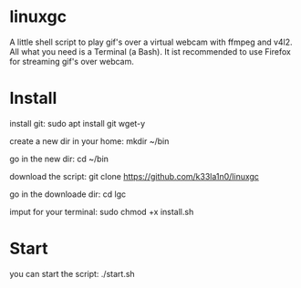 # linuxgc
A little shell script to play gif's over a virtual webcam with ffmpeg and v4l2. All what you need is a Terminal (a Bash). It ist recommended to use Firefox for streaming gif's over webcam.

# Install
install git: sudo apt install git wget-y

create a new dir in your home:
mkdir ~/bin

go in the new dir:
cd ~/bin

download the script:
git clone https://github.com/k33la1n0/linuxgc

go in the downloade dir:
cd lgc

imput for your terminal:
sudo chmod +x install.sh

# Start
you can start the script:
./start.sh
